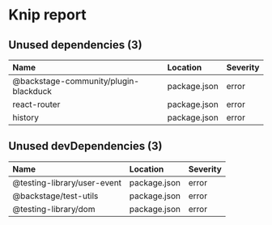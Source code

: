 # Knip report

## Unused dependencies (3)

| Name                                  | Location     | Severity |
| :------------------------------------ | :----------- | :------- |
| @backstage-community/plugin-blackduck | package.json | error    |
| react-router                          | package.json | error    |
| history                               | package.json | error    |

## Unused devDependencies (3)

| Name                        | Location     | Severity |
| :-------------------------- | :----------- | :------- |
| @testing-library/user-event | package.json | error    |
| @backstage/test-utils       | package.json | error    |
| @testing-library/dom        | package.json | error    |
